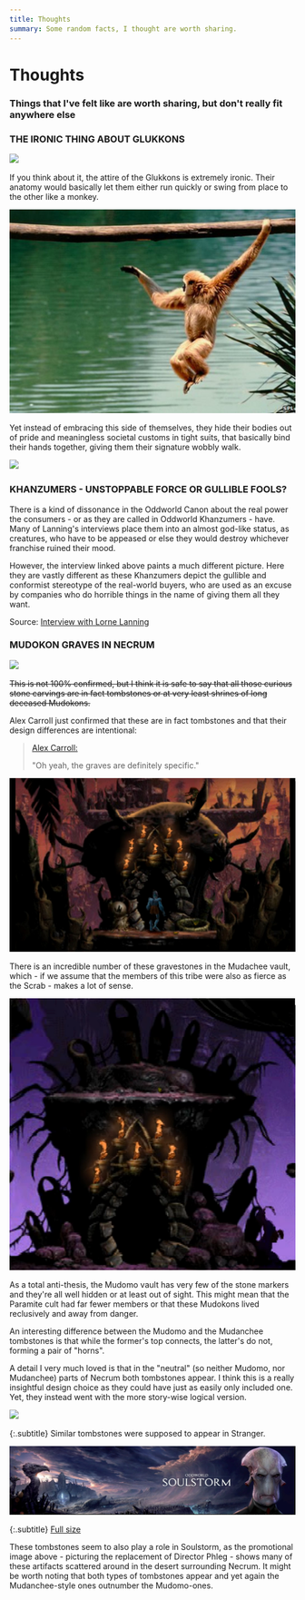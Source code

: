 ```yaml
---
title: Thoughts
summary: Some random facts, I thought are worth sharing.
---
```


# Thoughts
### Things that I've felt like are worth sharing, but don't really fit anywhere else

### THE IRONIC THING ABOUT GLUKKONS

![](/imgs/molluck_naked.jpg)

If you think about it, the attire of the Glukkons is extremely ironic.
Their anatomy would basically let them either run quickly or swing from
place to the other like a monkey.

![](/imgs/monkey.jpg)

Yet instead of embracing this side of themselves, they hide their bodies
out of pride and meaningless societal customs in tight suits, that
basically bind their hands together, giving them their signature wobbly
walk.

![](/imgs/junexec.jpg)

### KHANZUMERS - UNSTOPPABLE FORCE OR GULLIBLE FOOLS?

There is a kind of dissonance in the Oddworld Canon about the real power the
consumers - or as they are called in Oddworld Khanzumers - have. Many of
Lanning's interviews place them into an almost god-like status, as creatures,
who have to be appeased or else they would destroy whichever franchise ruined
their mood.

However, the interview linked above paints a much different picture.
Here they are vastly different as these Khanzumers depict the gullible and
conformist stereotype of the real-world buyers, who are used as an excuse by
companies who do horrible things in the name of giving them all they want.

Source: [Interview with Lorne Lanning](https://magogonthemarch.com/nathan-interviews-lorne-lanning-again/)

### MUDOKON GRAVES IN NECRUM

![](/imgs/grave1.png)

~~This is not 100% confirmed, but I think it is safe to say that all those
curious stone carvings are in fact tombstones or at very least shrines of
long deceased Mudokons.~~

Alex Carroll just confirmed that these are in fact tombstones and that
their design differences are intentional:

> [Alex Carroll:](https://discordapp.com/channels/293291256736382976/293291256736382976/552469549338066955)
>
> "Oh yeah, the graves are definitely specific."

![](/imgs/grave2.png)

There is an incredible number of these gravestones in the Mudachee
vault, which - if we assume that the members of this tribe were also as
fierce as the Scrab - makes a lot of sense.

![](/imgs/grave3.png)

As a total anti-thesis, the Mudomo vault has very few of the stone
markers and they're all well hidden or at least out of sight. This might
mean that the Paramite cult had far fewer members or that these Mudokons
lived reclusively and away from danger.

An interesting difference between the Mudomo and the Mudanchee
tombstones is that while the former's top connects, the latter's do not,
forming a pair of "horns".

A detail I very much loved is that in the "neutral" (so neither Mudomo,
nor Mudanchee) parts of Necrum both tombstones appear. I think this is a
really insightful design choice as they could have just as easily only
included one. Yet, they instead went with the more story-wise logical
version.

![](/imgs/tombstones.jpg)

{:.subtitle}
Similar tombstones were supposed to appear in Stranger.

![](/imgs/brewing_pics/phleg_landscape.jpg)

{:.subtitle}
[Full size](imgs/brewing_pics/phleg_landscape.jpg)

These tombstones seem to also play a role in Soulstorm, as the
promotional image above - picturing the replacement of Director Phleg -
shows many of these artifacts scattered around in the desert surrounding
Necrum. It might be worth noting that both types of tombstones appear and
yet again the Mudanchee-style ones outnumber the Mudomo-ones.
